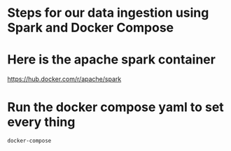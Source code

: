 # Steps for our data ingestion using Spark and Docker Compose

# Here is the apache spark container
https://hub.docker.com/r/apache/spark

# Run the docker compose yaml to set every thing
`docker-compose`